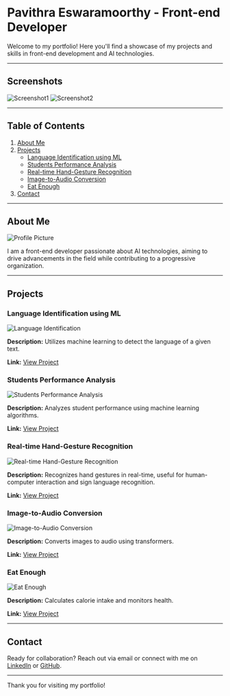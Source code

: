 # Pavithra Eswaramoorthy - Front-end Developer

Welcome to my portfolio! Here you'll find a showcase of my projects and skills in front-end development and AI technologies.

---
## Screenshots
![Screenshot1](assets\image.png)
![Screenshot2](assets\image2.png)

---



## Table of Contents
1. [About Me](#about-me)
2. [Projects](#projects)
    - [Language Identification using ML](#language-identification-using-ml)
    - [Students Performance Analysis](#students-performance-analysis)
    - [Real-time Hand-Gesture Recognition](#real-time-hand-gesture-recognition)
    - [Image-to-Audio Conversion](#image-to-audio-conversion)
    - [Eat Enough](#eat-enough)
3. [Contact](#contact)

---


## About Me
![Profile Picture](assets/profile.png)

I am a front-end developer passionate about AI technologies, aiming to drive advancements in the field while contributing to a progressive organization.

---

## Projects

### Language Identification using ML
![Language Identification](assets\lang.jpg)

**Description:** Utilizes machine learning to detect the language of a given text.

**Link:** [View Project](https://github.com/PavithraEswaramoorthy/Language-identification-using-ML)

### Students Performance Analysis
![Students Performance Analysis](assets\studper.jpg)

**Description:** Analyzes student performance using machine learning algorithms.

**Link:** [View Project](https://github.com/PavithraEswaramoorthy/Students-performance-analysis-using-ML)

### Real-time Hand-Gesture Recognition
![Real-time Hand-Gesture Recognition](assets\handges.png)

**Description:** Recognizes hand gestures in real-time, useful for human-computer interaction and sign language recognition.

**Link:** [View Project](https://github.com/PavithraEswaramoorthy/Real-time-hand-gesture-recognition-using-DL)

### Image-to-Audio Conversion
![Image-to-Audio Conversion](assets\imgTOaud.jpg)

**Description:** Converts images to audio using transformers.

**Link:** [View Project](https://github.com/PavithraEswaramoorthy/Image-to-audio)

### Eat Enough
![Eat Enough](assets\eatenough.jpg)

**Description:** Calculates calorie intake and monitors health.

**Link:** [View Project](https://github.com/PavithraEswaramoorthy/eatenough)

---


## Contact

Ready for collaboration? Reach out via email or connect with me on [LinkedIn](https://www.linkedin.com/in/pavithra-eswaramoorthy) or [GitHub](https://github.com/PavithraEswaramoorthy/).

---

Thank you for visiting my portfolio!
